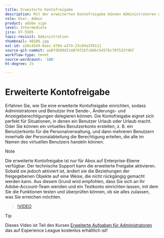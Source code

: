 ```yaml
---
title: Erweiterte Kontofreigabe
description: Mit der erweiterten Kontofreigabe können Administratoren und Benutzer ihre Sende-, Änderungs- und Anzeigeberechtigungen delegieren.
role: User, Admin
product: adobe sign
level: Intermediate
jira: KT-5505
topic-revisit: Administration
thumbnail: 40186.jpg
exl-id: a10c42e9-8aec-4784-a374-23c69a3f8111
source-git-commit: aa8fd589d214879f2bfcb6bc54576c707532fd6f
workflow-type: tm+mt
source-wordcount: '186'
ht-degree: 1%

---
```


# Erweiterte Kontofreigabe

Erfahren Sie, wie Sie eine erweiterte Kontofreigabe einrichten, sodass Administratoren und Benutzer ihre Sende-, Änderungs- und Anzeigeberechtigungen delegieren können. Die Kontofreigabe eignet sich perfekt für Situationen, in denen ein Benutzer Urlaub oder Urlaub macht. Oder Sie können ein virtuelles Benutzerkonto erstellen, z. B. ein Benutzerkonto für die Personalverwaltung, und dann mehreren Benutzern innerhalb der Personalabteilung die Berechtigung erteilen, die alle im Namen des virtuellen Benutzers handeln können.

>[!NOTE]
>
>Die erweiterte Kontofreigabe ist nur für Abos auf Enterprise-Ebene verfügbar. Der technische Support kann die erweiterte Freigabe aktivieren. Sobald sie jedoch aktiviert ist, ändert sie die Beziehungen der freigegebenen Objekte auf eine Weise, die nicht rückgängig gemacht werden kann. Aus diesem Grund wird empfohlen, dass Sie sich an Ihr Adobe-Account-Team wenden und ein Testkonto einrichten lassen, mit dem Sie die Funktionen testen und überprüfen können, ob sie alles zulassen, was Sie erreichen möchten.

>[!VIDEO](https://video.tv.adobe.com/v/40186?quality=12&learn=on&hidetitle=true)

>[!TIP]
>
>Dieses Video ist Teil des Kurses [Erweiterte Aufgaben für Administratoren](https://experienceleague.adobe.com/?recommended=Sign-A-1-2020.1) das auf Experience League kostenlos erhältlich ist!
